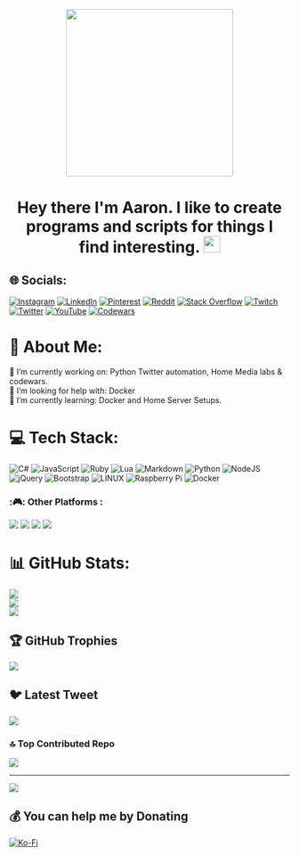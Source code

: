 <div id="header" align="center">
  <img src="https://media.giphy.com/media/qgQUggAC3Pfv687qPC/giphy.gif" width="300"/>
  <h1>
    Hey there I'm Aaron. I like to create programs and scripts for things I find interesting.
    <img src="https://media.giphy.com/media/hvRJCLFzcasrR4ia7z/giphy.gif" width="30px"/>
  </h1>
</div>

## 🌐 Socials:
[![Instagram](https://img.shields.io/badge/Instagram-%23E4405F.svg?logo=Instagram&logoColor=white)](https://instagram.com/Blinker1166) [![LinkedIn](https://img.shields.io/badge/LinkedIn-%230077B5.svg?logo=linkedin&logoColor=white)](https://www.linkedin.com/in/aaron-ashcraft-2ba6831a1/) [![Pinterest](https://img.shields.io/badge/Pinterest-%23E60023.svg?logo=Pinterest&logoColor=white)](https://www.pinterest.com/Aaron560/) [![Reddit](https://img.shields.io/badge/Reddit-%23FF4500.svg?logo=Reddit&logoColor=white)](https://reddit.com/user/Blinker1166) [![Stack Overflow](https://img.shields.io/badge/-Stackoverflow-FE7A16?logo=stack-overflow&logoColor=white)](https://stackoverflow.com/users/12848304/aaron) [![Twitch](https://img.shields.io/badge/Twitch-%239146FF.svg?logo=Twitch&logoColor=white)](https://twitch.tv/Blinker1166) [![Twitter](https://img.shields.io/badge/Twitter-%231DA1F2.svg?logo=Twitter&logoColor=white)](https://twitter.com/Blinker11696) [![YouTube](https://img.shields.io/badge/YouTube-%23FF0000.svg?logo=YouTube&logoColor=white)](https://youtube.com/@Blinker1166) [![Codewars](https://img.shields.io/badge/Codewars-B1361E?logo=Codewars&logoColor=white)](https://www.codewars.com/users/Blinker)

# 💫 About Me:
🔭 I’m currently working on: Python Twitter automation, Home Media labs & codewars.<br>
🤝 I’m looking for help with: Docker<br>
🌱 I’m currently learning: Docker and Home Server Setups.

# 💻 Tech Stack:
![C#](https://img.shields.io/badge/c%23-%23239120.svg?style=for-the-badge&logo=c-sharp&logoColor=white) ![JavaScript](https://img.shields.io/badge/javascript-%23323330.svg?style=for-the-badge&logo=javascript&logoColor=%23F7DF1E) ![Ruby](https://img.shields.io/badge/ruby-%23CC342D.svg?style=for-the-badge&logo=ruby&logoColor=white) ![Lua](https://img.shields.io/badge/lua-%232C2D72.svg?style=for-the-badge&logo=lua&logoColor=white) ![Markdown](https://img.shields.io/badge/markdown-%23000000.svg?style=for-the-badge&logo=markdown&logoColor=white) ![Python](https://img.shields.io/badge/python-3670A0?style=for-the-badge&logo=python&logoColor=ffdd54) ![NodeJS](https://img.shields.io/badge/node.js-6DA55F?style=for-the-badge&logo=node.js&logoColor=white) ![jQuery](https://img.shields.io/badge/jquery-%230769AD.svg?style=for-the-badge&logo=jquery&logoColor=white) ![Bootstrap](https://img.shields.io/badge/bootstrap-%23563D7C.svg?style=for-the-badge&logo=bootstrap&logoColor=white) ![LINUX](https://img.shields.io/badge/Linux-FCC624?style=for-the-badge&logo=linux&logoColor=black) ![Raspberry Pi](https://img.shields.io/badge/-RaspberryPi-C51A4A?style=for-the-badge&logo=Raspberry-Pi) ![Docker](https://img.shields.io/badge/docker-%230db7ed.svg?style=for-the-badge&logo=docker&logoColor=white)

### :🎮: Other Platforms :
<div>
  <img src="https://img.shields.io/badge/Battle.net-000?style=for-the-badge&logo=battle.net&logoColor=148EFF"/>
  <img src="https://img.shields.io/badge/Epic%20Games-313131?style=for-the-badge&logo=Epic%20Games&logoColor=white"/>
  <img src="https://img.shields.io/badge/Steam-000000?style=for-the-badge&logo=steam&logoColor=white"/>
  <img src="https://img.shields.io/badge/Discord-5865F2?style=for-the-badge&logo=discord&logoColor=white"/>
</div>

# 📊 GitHub Stats:
![](https://github-readme-stats.vercel.app/api?username=Aaron560&theme=dark&hide_border=false&include_all_commits=true&count_private=true)<br/>
![](https://github-readme-streak-stats.herokuapp.com/?user=Aaron560&theme=dark&hide_border=false)<br/>
![](https://github-readme-stats.vercel.app/api/top-langs/?username=Aaron560&theme=dark&hide_border=false&include_all_commits=true&count_private=true&layout=compact)

## 🏆 GitHub Trophies
![](https://github-profile-trophy.vercel.app/?username=Aaron560&theme=radical&no-frame=true&no-bg=true&margin-w=4)

## 🐦 Latest Tweet
[![](https://gtce.itsvg.in/api?username=Blinker11696)](https://github.com/VishwaGauravIn/github-twitter-card-embed)

### 🔝 Top Contributed Repo
![](https://github-contributor-stats.vercel.app/api?username=Aaron560&limit=5&theme=algolia&combine_all_yearly_contributions=true)

---
[![](https://visitcount.itsvg.in/api?id=Aaron560&icon=3&color=1)](https://visitcount.itsvg.in)

  ## 💰 You can help me by Donating
  [![Ko-Fi](https://img.shields.io/badge/Ko--fi-F16061?style=for-the-badge&logo=ko-fi&logoColor=white)](https://ko-fi.com/blinker1166)

<!---
Aaron560/Aaron560 is a ✨ special ✨ repository because its `README.md` (this file) appears on your GitHub profile.
You can click the Preview link to take a look at your changes.
--->
